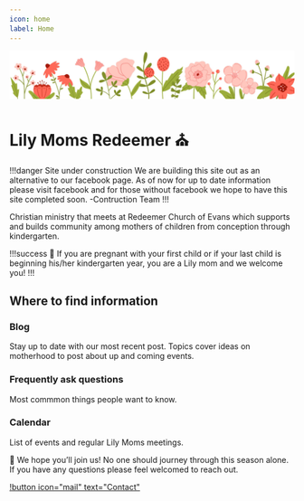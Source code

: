 ```yaml
---
icon: home
label: Home
---
```


![](files/banner-flowers.jpg)

# Lily Moms Redeemer ⛪

!!!danger Site under construction
We are building this site out as an alternative to our facebook page. As of now for up to date information please visit facebook and for those without facebook we hope to have this site completed soon. -Contruction Team
!!!

Christian ministry that meets at Redeemer Church of Evans which supports and builds community among mothers of children from conception through kindergarten.

!!!success
🤰 If you are pregnant with your first child or if your last child is beginning his/her kindergarten year, you are a Lily mom and we welcome you!
!!!

## Where to find information

### Blog
Stay up to date with our most recent post. Topics cover ideas on motherhood to post about up and coming events.

### Frequently ask questions
Most commmon things people want to know.

### Calendar
List of events and regular Lily Moms meetings.

💖 We hope you’ll join us! No one should journey through this season alone. If you have any questions please feel welcomed to reach out.

[!button icon="mail" text="Contact"](contact.md)


